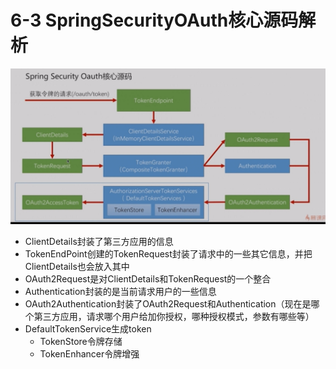 # 6-3 SpringSecurityOAuth核心源码解析

![](./img/6-3-SpringSecurityOauth核心源码.png)

* ClientDetails封装了第三方应用的信息
* TokenEndPoint创建的TokenRequest封装了请求中的一些其它信息，并把ClientDetails也会放入其中
* OAuth2Request是对ClientDetails和TokenRequest的一个整合
* Authentication封装的是当前请求用户的一些信息
* OAuth2Authentication封装了OAuth2Request和Authentication（现在是哪个第三方应用，请求哪个用户给加你授权，哪种授权模式，参数有哪些等）
* DefaultTokenService生成token
    * TokenStore令牌存储
    * TokenEnhancer令牌增强
    
